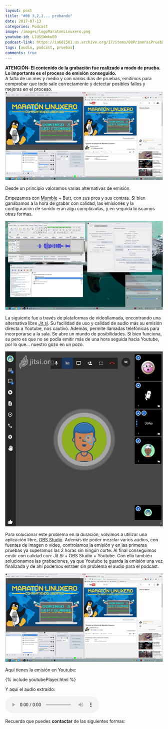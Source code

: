```yaml
---
layout: post
title: "#00 3,2,1... probando"
date: 2017-07-13
categories: Podcast
image: /images/logoMaratonLinuxero.png
youtube-id: LlUSSWmkuE0
podcast-link: https://ia601501.us.archive.org/17/items/00PrimerasPruebasDelMaratnLinuxero/%2300%20Primeras%20pruebas%20del%20Marat%C3%B3n%20Linuxero
tags: [audio, podcast, pruebas]
comments: true
---
```

**ATENCIÓN: El contenido de la grabación fue realizado a modo de prueba. Lo importante es el proceso de emisión conseguido.**  
A falta de un mes y medio y con varios días de pruebas, emitimos para comprobar que todo sale correctamente y detectar posibles fallos y mejoras en el proceso.
![OBSStudio](/images/00MaratonLinuxero03.jpg)

Desde un principio valoramos varias alternativas de emisión.

Empezamos con [Mumble](https://wiki.mumble.info/wiki/Main_Page) + Butt, con sus pros y sus contras. Si bien ganábamos a la hora de grabar con calidad, las emisiones y la configuración de sonido eran algo complicadas, y en seguida buscamos otras formas.

![Mumble](/images/00MaratonLinuxero01.jpg)

La siguiente fue a través de plataformas de vídeollamada, encontrando una alternativa libre [Jit.si](https://jitsi.org/jitsi-meet/). Su facilidad de uso y calidad de audio más su emisión directa a Youtube, nos cautivó. Además, permite llamadas telefónicas para incorporarse a la sala. Se abre un mundo de posibilidades. Si bien funciona, su pero es que no se podía emitir más de una hora seguida hacia Youtube, por lo que... nuestro gozo en un pozo. 

![JitSi](/images/00MaratonLinuxero02.jpg)

Para solucionar este problema en la duración, volvimos a utilizar una aplicación libre, [OBS Studio](https://obsproject.com/). Además de poder mezclar varios audios, con fuentes de imagen o vídeo, controlamos la emisión y en las primeras pruebas ya superamos las 2 horas sin ningún corte. Al final conseguimos emitir con calidad con: Jit.Si + OBS Studio + Youtube. Con ello también solucionamos las grabaciones, ya que Youtube te guarda la emisión una vez finalizada y de ahí podemos extraer sin problema el audio para el podcast.

![OBSStudio](/images/00MaratonLinuxero03.jpg)

Aquí tienes la emisión en Youtube: 

{% include youtubePlayer.html %}

Y aquí el audio extraído:

<audio controls>
  <source src="https://ia601501.us.archive.org/17/items/00PrimerasPruebasDelMaratnLinuxero/%2300%20Primeras%20pruebas%20del%20Marat%C3%B3n%20Linuxero.mp3" type="audio/mpeg">
</audio>


Recuerda que puedes **contactar** de las siguientes formas:

